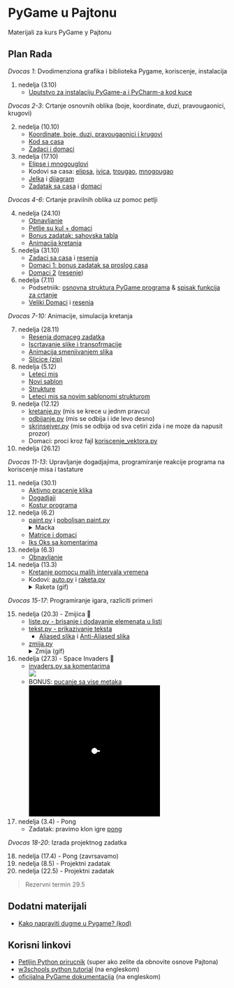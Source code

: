 # PyGame u Pajtonu
Materijali za kurs PyGame у Pajtonu

## Plan Rada

*Dvocas 1*: Dvodimenziona grafika i biblioteka Pygame, koriscenje, instalacija

1. nedelja (3.10)
    * [Uputstvo za instalaciju PyGame-a i PyCharm-a kod kuce](cas_01/instalacija_kod_kuce.md)

*Dvocas 2-3*: Crtanje osnovnih oblika (boje, koordinate, duzi, pravougaonici, krugovi)  

2. nedelja (10.10)
    * [Koordinate, boje, duzi, pravougaonici i krugovi](cas_02/2_crtanje_osnovnih_oblika.md)
    * [Kod sa casa](cas_02/cas_2.py)
    * [Zadaci i domaci](cas_02/zadaci.jpg)
3. nedelja (17.10)
    * [Elipse i mnogouglovi](cas_03/3_crtanje_elipsi_mnogouglova.md)
    * Kodovi sa casa: 
      [elipsa](cas_03/elipsa.py),
      [ivica](cas_03/ivica.py),
      [trougao](cas_03/trougao.py),
      [mnogougao](cas_03/mnogougao.py)
    * [Jelka](cas_03/jelka.py) i [dijagram](cas_03/jelka.jpg)
    * [Zadatak sa casa](cas_03/zvezda.jpg) i [domaci](cas_03/3_domaci.md)

*Dvocas 4-6*: Crtanje pravilnih oblika uz pomoc petlji

4. nedelja (24.10)  
    * [Obnavljanje](cas_04/4_obnavljanje.md)
    * [Petlje su kul + domaci](cas_04/4_zadaci_i_domaci.md)
    * [Bonus zadatak: sahovska tabla](cas_04/4_bonus.md)
    * [Animacija kretanja](cas_04/4_animacija.md)
5. nedelja (31.10)
    * [Zadaci sa casa](cas_05/5_petlje_vezbanje.md) i [resenja](cas_05)
    * [Domaci 1: bonus zadatak sa proslog casa](cas_04/4_bonus.md)
    * [Domaci 2](cas_05/5_domaci.md) ([resenje](cas_05/domaci_resenje.py))
6. nedelja (7.11)
    * Podsetniik: 
   [osnovna struktura PyGame programa](cas_06/podsetnik_osnovna_struktura.md) & 
   [spisak funkcija za crtanje](cas_06/podsetnik_crtanje.md)
    * [Veliki Domaci](cas_06/6_domaci.md) i [resenja](cas_07/domaci_resenja)

*Dvocas 7-10:* Animacije, simulacija kretanja

7. nedelja (28.11)
    * [Resenja domaceg zadatka](cas_07/domaci_resenja)
    * [Iscrtavanje slike i transofrmacije](cas_07/sprite.py)
    * [Animacija smenjivanjem slika](cas_07/animirana_macka.py)
    * [Slicice (zip)](https://github.com/daniilgrbic/PyGame-u-Pajtonu/releases/download/assets/macka_puca.zip)
8. nedelja (5.12)
    * [Leteci mis](cas_08/slepi_mis_1.py)
    * [Novi sablon](cas_08/template.py)
    * [Strukture](cas_08/strukture.py)
    * [Leteci mis sa novim sablonomi strukturom](cas_08/slepi_mis_2.py)
9. nedelja (12.12)
    * [kretanje.py](cas_09/kretanje.py) (mis se krece u jednm pravcu)
    * [odbijanje.py](cas_09/odbijanje_od_zidova.py) (mis se odbija i ide levo desno)
    * [skrinsejver.py](cas_09/skrinsejver.py) (mis se odbija od sva cetiri zida i ne moze da napusit prozor)
    * Domaci: proci kroz fajl [koriscenje_vektora.py](cas_09/koriscenje_vektora.py)
10. nedelja (26.12)

*Dvocas 11-13*: Upravljanje dogadjajima, programiranje reakcije programa na koriscenje misa i tastature

11. nedelja (30.1)
    * [Aktivno pracenje klika](cas_11/get_pressed.py)
    * [Dogadjaji](cas_11/dogadjaji.py)
    * [Kostur programa](cas_08/template.py)
12. nedelja (6.2)
    * [paint.py](cas_12/paint.py) i [poboljsan paint.py](cas_12/paint_poboljsan.py) 
        <details>
            <summary>Macka</summary>
            <img src="cas_12/slika.png" style="width:250px">
        </details>
    * [Matrice i domaci](cas_12/matrice.md)
    * [Iks Oks sa komentarima](cas_12/iks_oks.py) 
13. nedelja (6.3)
    * [Obnavljanje](cas_13/tabla.jpg)
14. nedelja (13.3)
    * [Kretanje pomocu malih intervala vremena](cas_14/kretanje_delta.md)
    * Kodovi: [auto.py](cas_14/auto.py) i [raketa.py](cas_14/raketa.py)
        <details>
            <summary>Raketa (gif)</summary>
            <img src="cas_14/raketa.gif" style="height:250px">
        </details>

*Dvocas 15-17*: Programiranje igara, razliciti primeri  

15. nedelja (20.3) - Zmijica 🐍  
    * [liste.py - brisanje i dodavanje elemenata u listi](cas_15/liste.py)
    * [tekst.py - prikazivanje teksta](cas_15/tekst.py)
      * [Aliased slika](cas_15/aliased.png) i [Anti-Aliased slika](cas_15/anti-aliased.png)
    * [zmija.py](cas_15/zmija.py)
        <details>
            <summary>Zmija (gif)</summary>
            <img src="cas_15/zmija.gif" style="height:300px">
        </details>
16. nedelja (27.3) - Space Invaders 👾  
    * [invaders.py sa komentarima](cas_16/invaders.py)
        <br> <img src="cas_16/invaders.gif" style="height:300px">
    * BONUS: [pucanje sa vise metaka](cas_14/bonus.py)
        <br> <img src="cas_16/poocac.gif" style="height:300px">
17. nedelja (3.4) - Pong
    * Zadatak: pravimo klon igre [pong](https://www.ponggame.org/)

*Dvocas 18-20*: Izrada projektnog zadatka  

18. nedelja (17.4) - Pong (zavrsavamo)  
19. nedelja (8.5) - Projektni zadatak  
20. nedelja (22.5) - Projektni zadatak  

> Rezervni termin 29.5

## Dodatni materijali
* [Kako napraviti dugme u Pygame? (kod)](dodatni_materijali/dugmici.py)
 
## Korisni linkovi
* [Petljin Python prirucnik](https://petlja.org/biblioteka/r/kursevi/prirucnik-python) (super ako zelite da obnovite osnove Pajtona)
* [w3schools python tutorial](https://www.w3schools.com/python/default.asp) (na engleskom)
* [oficijalna PyGame dokumentacija](https://www.pygame.org/docs/) (na engleskom)
